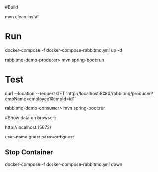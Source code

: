 #Build

mvn clean install

# Run
docker-compose -f docker-compose-rabbitmq.yml up -d


rabbitmq-demo-producer> mvn spring-boot:run

# Test
curl --location --request GET 'http://localhost:8080/rabbitmq/producer?empName=employee1&empId=id1'


rabbitmq-demo-consumer> mvn spring-boot:run

#Show data on browser::

http://localhost:15672/

user-name:guest
password:guest


## Stop Container

docker-compose -f docker-compose-rabbitmq.yml down